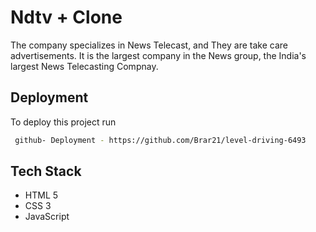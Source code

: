
# Ndtv + Clone

The company specializes in News Telecast, and They are take care advertisements. It is the largest company in the News group, the India's largest News Telecasting Compnay. 


## Deployment

To deploy this project run

```bash
 github- Deployment - https://github.com/Brar21/level-driving-6493
```


## Tech Stack

- HTML 5
- CSS 3
- JavaScript







